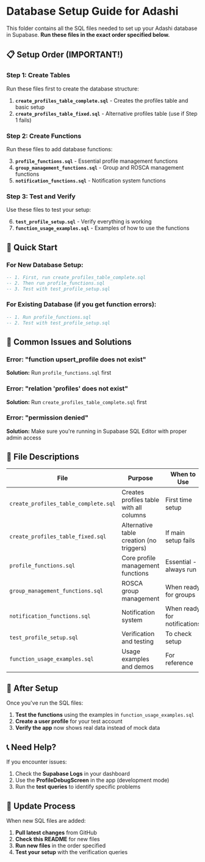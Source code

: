 # Database Setup Guide for Adashi

This folder contains all the SQL files needed to set up your Adashi database in Supabase. **Run these files in the exact order specified below.**

## 📋 Setup Order (IMPORTANT!)

### Step 1: Create Tables
Run these files first to create the database structure:

1. **`create_profiles_table_complete.sql`** - Creates the profiles table and basic setup
2. **`create_profiles_table_fixed.sql`** - Alternative profiles table (use if Step 1 fails)

### Step 2: Create Functions
Run these files to add database functions:

3. **`profile_functions.sql`** - Essential profile management functions
4. **`group_management_functions.sql`** - Group and ROSCA management functions  
5. **`notification_functions.sql`** - Notification system functions

### Step 3: Test and Verify
Use these files to test your setup:

6. **`test_profile_setup.sql`** - Verify everything is working
7. **`function_usage_examples.sql`** - Examples of how to use the functions

## 🚀 Quick Start

### For New Database Setup:
```sql
-- 1. First, run create_profiles_table_complete.sql
-- 2. Then run profile_functions.sql  
-- 3. Test with test_profile_setup.sql
```

### For Existing Database (if you get function errors):
```sql
-- 1. Run profile_functions.sql
-- 2. Test with test_profile_setup.sql
```

## 🔧 Common Issues and Solutions

### Error: "function upsert_profile does not exist"
**Solution:** Run `profile_functions.sql` first

### Error: "relation 'profiles' does not exist"  
**Solution:** Run `create_profiles_table_complete.sql` first

### Error: "permission denied"
**Solution:** Make sure you're running in Supabase SQL Editor with proper admin access

## 📁 File Descriptions

| File | Purpose | When to Use |
|------|---------|-------------|
| `create_profiles_table_complete.sql` | Creates profiles table with all columns | First time setup |
| `create_profiles_table_fixed.sql` | Alternative table creation (no triggers) | If main setup fails |
| `profile_functions.sql` | Core profile management functions | Essential - always run |
| `group_management_functions.sql` | ROSCA group management | When ready for groups |
| `notification_functions.sql` | Notification system | When ready for notifications |
| `test_profile_setup.sql` | Verification and testing | To check setup |
| `function_usage_examples.sql` | Usage examples and demos | For reference |

## 🎯 After Setup

Once you've run the SQL files:

1. **Test the functions** using the examples in `function_usage_examples.sql`
2. **Create a user profile** for your test account
3. **Verify the app** now shows real data instead of mock data

## 📞 Need Help?

If you encounter issues:

1. Check the **Supabase Logs** in your dashboard
2. Use the **ProfileDebugScreen** in the app (development mode)
3. Run the **test queries** to identify specific problems

## 🔄 Update Process

When new SQL files are added:

1. **Pull latest changes** from GitHub
2. **Check this README** for new files
3. **Run new files** in the order specified
4. **Test your setup** with the verification queries